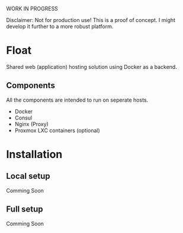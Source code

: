 WORK IN PROGRESS

Disclaimer: Not for production use! This is a proof of concept. I might develop it further to a more robust platform.

# Float
Shared web (application) hosting solution using Docker as a backend. 

## Components
All the components are intended to run on seperate hosts.
  - Docker
  - Consul
  - Nginx (Proxy)
  - Proxmox LXC containers (optional)

# Installation
## Local setup
Comming Soon

## Full setup
Comming Soon

